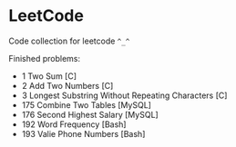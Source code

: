 # LeetCode
Code collection for leetcode `^_^`

Finished problems:

* 1 Two Sum [C]
* 2 Add Two Numbers [C]
* 3 Longest Substring Without Repeating Characters [C]
* 175 Combine Two Tables [MySQL]
* 176 Second Highest Salary [MySQL]
* 192 Word Frequency [Bash]
* 193 Valie Phone Numbers [Bash]
